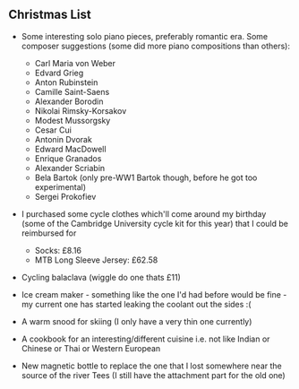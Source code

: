 ## Christmas List

- Some interesting solo piano pieces, preferably romantic era. Some composer suggestions (some did more piano compositions than others):

    - Carl Maria von Weber
    - Edvard Grieg
    - Anton Rubinstein
    - Camille Saint-Saens
    - Alexander Borodin
    - Nikolai Rimsky-Korsakov
    - Modest Mussorgsky
    - Cesar Cui
    - Antonin Dvorak
    - Edward MacDowell
    - Enrique Granados
    - Alexander Scriabin
    - Bela Bartok (only pre-WW1 Bartok though, before he got too experimental)
    - Sergei Prokofiev

- I purchased some cycle clothes which'll come around my birthday (some of the Cambridge University cycle kit for this year) that I could be reimbursed for
    - Socks: £8.16
    - MTB Long Sleeve Jersey:  £62.58

- Cycling balaclava (wiggle do one thats £11)

- Ice cream maker - something like the one I'd had before would be fine - my current one has started leaking the coolant out the sides :(

- A warm snood for skiing (I only have a very thin one currently)

- A cookbook for an interesting/different cuisine i.e. not like Indian or Chinese or Thai or Western European

- New magnetic bottle to replace the one that I lost somewhere near the source of the river Tees (I still have the attachment part for the old one)